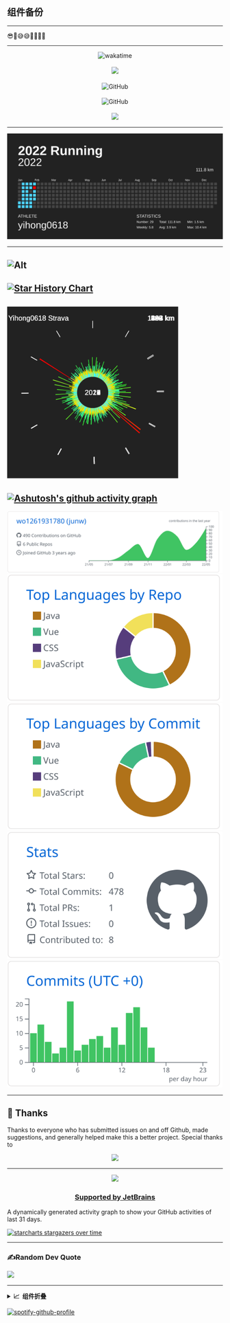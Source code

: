 ## 组件备份

[//]: # (分割线组件)

---

[//]: # (小图标备份)
😎🙈😅😅👻👨‍💻💫

---
<!-- <img src="" style="margin-bottom: 4px;" height="30px"> -->
<!-- <a href=""><img src="" style="margin-bottom: 4px;" height="30px" target="_blank"></a> -->

<div align="center">

[//]: # (wakatime小徽章)
<img src="https://wakatime.com/badge/user/2e3dbad1-9754-4463-8b48-badfed379466/project/ae6f11dd-8983-4dd4-8b5c-1d5761184d46.svg?logoColor=%56ccf2&style=flat-square" alt="wakatime"  style="margin-bottom: 4px;" height="30px" target="_blank">

[//]: # (每周提交记录)
<img src="https://img.shields.io/github/commit-activity/w/wo1261931780/st-java.github.io?logoColor=%56ccf2&style=flat-square"  style="margin-bottom: 4px;" height="30px" target="_blank">

[//]: # (证书类型)
<img src="https://img.shields.io/github/license/wo1261931780/st-java.github.io?style=flat-square" alt="GitHub"  style="margin-bottom: 4px;" height="30px" target="_blank">

[//]: # (最近一次提交)
<img src="https://img.shields.io/github/last-commit/wo1261931780/st-java.github.io?style=flat-square" alt="GitHub" style="margin-bottom: 4px;" height="30px" target="_blank">

</div>

<div align="center">

[//]: # (带有背景图的账号评分)
<img src='https://bad-apple-github-readme.vercel.app/api?show_bg=1&username=wo1261931780&hide_title=true&no-bg=true'>

</div>

---

[//]: # (打卡逐点出现)

<img src="https://github.com/yihong0618/blog/blob/master/assets/github_2021.svg" >
<!-- <img src="" style="margin-bottom: 4px;" height="30px"> -->
<!-- <a href=""><img src="" style="margin-bottom: 4px;" height="30px" target="_blank"></a> -->

---


[//]: # (单个项目的看板)
![Alt](https://repobeats.axiom.co/api/embed/10ce83c1d8452210bc4a0b5a5df9d59bbc35d889.svg "Repobeats analytics image")
---

[//]: # (被收藏的次数，折线图)

[//]: # (我还没有stars，所以直接为空)
[![Star History Chart](https://api.star-history.com/svg?repos=fanux/sealos&type=Date)](https://star-history.com/#fanux/sealos&Date)
---


[//]: # (git的旭日图)
<a href="https://github.com/yihong0618/GitHubPosters"><img width="400px" src="https://raw.githubusercontent.com/yihong0618/GitHubPoster/main/examples/strava_circular.svg"/></a>
---

[//]: # (每30天的git状态)

[//]: # ([![Ashutosh's github activity graph]&#40;https://activity-graph.herokuapp.com/graph?username=Ashutosh00710&theme=dracula&#41;]&#40;https://github.com/ashutosh00710/github-readme-activity-graph&#41;)
[![Ashutosh's github activity graph](https://activity-graph.herokuapp.com/graph?username=wo1261931780&theme=minimal)](https://github.com/wo1261931780/st-java.github.io)
---


[//]: # (更多内容需要手动设置secret key)
[![](https://raw.githubusercontent.com/wo1261931780/wo1261931780/main/profile-summary-card-output/github/0-profile-details.svg)](https://github.com/vn7n24fzkq/github-profile-summary-cards)
[![](https://raw.githubusercontent.com/wo1261931780/wo1261931780/main/profile-summary-card-output/github/1-repos-per-language.svg)](https://github.com/vn7n24fzkq/github-profile-summary-cards) [![](https://raw.githubusercontent.com/wo1261931780/wo1261931780/main/profile-summary-card-output/github/2-most-commit-language.svg)](https://github.com/vn7n24fzkq/github-profile-summary-cards)
[![](https://raw.githubusercontent.com/wo1261931780/wo1261931780/main/profile-summary-card-output/github/3-stats.svg)](https://github.com/vn7n24fzkq/github-profile-summary-cards) [![](https://raw.githubusercontent.com/wo1261931780/wo1261931780/main/profile-summary-card-output/github/4-productive-time.svg)](https://github.com/vn7n24fzkq/github-profile-summary-cards)



---


[//]: # (贡献者自动生成)

## :pray: Thanks

Thanks to everyone who has submitted issues on and off Github, made suggestions, and generally helped make this a better
project. Special thanks to

[//]: # (- [@vkbansal]&#40;https://github.com/vkbansal&#41;, who provided significant early feedback throughout the early releases.)

[//]: # (- [@rainabba]&#40;https://github.com/rainabba&#41; and [@sullivanpt]&#40;https://github.com/sullivanpt&#41; for getting Node v4 support integrated.)

[//]: # (- [@s-h-a-d-o-w]&#40;https://github.com/s-h-a-d-o-w&#41; who resolved the longstanding space escaping issue in path names &#40;[#355]&#40;https://github.com/coreybutler/nvm-windows/pull/355&#41;&#41;.)

[//]: # (- [ajyong]&#40;https://github.com/ajyong&#41; who sponsored the code signing certificate in late 2021.)

<div align="center">
<a href="https://github.com/wo1261931780/st-java.github.io/graphs/contributors">
  <img src="https://contrib.rocks/image?repo=wo1261931780/st-java.github.io" />
</a>
</div>

---

[//]: # (证书感谢备份)
  </p>
<a href="https://jb.gg/OpenSourceSupport">
<p align="center">
    <img src="https://resources.jetbrains.com/storage/products/company/brand/logos/jb_beam.svg" height="150">
</p>
</a>
<h3 align="center"><a href="https://jb.gg/OpenSourceSupport">Supported by JetBrains</a></h3>
A dynamically generated activity graph to show your GitHub activities of last 31 days.

[//]: # (star数量，随着时间展示)
[![starcharts stargazers over time](https://starchart.cc/wo1261931780/st-java.github.io.svg)](https://starchart.cc/wo1261931780/st-java.github.io)




---

### ✍️Random Dev Quote

[//]: # (引用文字)

![](https://quotes-github-readme.vercel.app/api?type=horizontal&theme=radical)


---


<details>
  <summary><b>📈&nbsp;&nbsp;组件折叠</b></summary>
  <br>

[//]: # (奖杯展示)
<img  src="https://github-profile-trophy.vercel.app/?username=wo1261931780&theme=onedark&no-bg=true" />

---

[//]: # (early bird还没处理)

---

[//]: # (渐变色拼接组件)
<img height="130px" src="https://github-readme-stats.vercel.app/api?username=Naccl&hide_title=true&show_icons=true&hide=issues&include_all_commits=true&count_private=true&theme=graywhite&hide_border=true&bg_color=45,ff7979,ffd479,fffc79,73fa79" alt="Naccl's GitHub Stats"><img height="130px" src="https://github-readme-stats.vercel.app/api/top-langs?username=Naccl&hide_title=true&layout=compact&theme=graywhite&hide_border=true&bg_color=45,fffc79,73fa79,75f0db" alt="Most Used Languages">

---

[//]: # (贪吃蛇展示git状态)
![](https://raw.githubusercontent.com/phh95/phh95/main/assets/github-contribution-grid-snake.svg)

---

[//]: # (表格组件)

## 游戏

<!--START_SECTION:my_game-->

| Name | Start | Update | 
| ---- | ---- | ---- | 
| [《哈迪斯》](https://github.com/yihong0618/2021/issues/11#issuecomment-772144499) | 2021-02-03 | 2021-02-03 | 
| [《马里奥手游》](https://github.com/yihong0618/2021/issues/11#issuecomment-800756308) | 2021-03-17 | 2021-03-17 | 
| [《以撒》](https://github.com/yihong0618/2021/issues/11#issuecomment-873855697) | 2021-07-05 | 2021-07-05 | 
| [《into the breach》](https://github.com/yihong0618/2021/issues/11#issuecomment-984220402) | 2021-12-02 | 2021-12-02 | 

---

[//]: # (另一种表格的展示方法)
<table>
<tr><td colspan="2"><a href="#survey-papers">1. Survey Papers</a></td></tr> 
<tr><td colspan="2"><a href="#problems">2. Problems</a></td></tr> 

<tr>
	<td>&emsp;<a href=#computer-vision>2.1 Computer Vision</a></td>
	<td>&emsp;<a href=#audio>2.2 Audio</a></td>
</tr>
<tr>
	<td>&emsp;<a href=#Videos-and-Multimodal>2.3 Videos and Multimodal</a></td>
	<td>&emsp;<a href=#NLP>2.4 NLP</a></td>
</tr>
<tr>
	<td>&emsp;<a href=#language-contrastive-learning>2.5 Language Contrastive Learning</a></td>
	<td>&emsp;<a href=#graph>2.6 Graph</a></td>
</tr>
<tr>
	<td>&emsp;<a href=#adversarial-learning>2.7 Adversarial Learning</a></td>
	<td>&emsp;<a href=#applications>2.8 Recommendation</a></td>
</tr>
<tr>
	<td>&emsp;<a href=#recommendation>2.9 Applications</a></td>
</tr>
</table>

---

[//]: # (竖线图组件)

[![Translation status](https://hosted.weblate.org/widgets/sagernet/-/horizontal-auto.svg)](https://hosted.weblate.org/engage/sagernet/)


---

[//]: # (证书组件)

## License

```
Copyright (C) 2021 by nekohasekai <contact-sagernet@sekai.icu>

This program is free software: you can redistribute it and/or modify
it under the terms of the GNU General Public License as published by
the Free Software Foundation, either version 3 of the License, or
(at your option) any later version.

This program is distributed in the hope that it will be useful,
but WITHOUT ANY WARRANTY; without even the implied warranty of
MERCHANTABILITY or FITNESS FOR A PARTICULAR PURPOSE.  See the
GNU General Public License for more details.

You should have received a copy of the GNU General Public License
along with this program. If not, see <http://www.gnu.org/licenses/>.
```

---

## License

This software is released under the GPL-3.0 license.

[![FOSSA Status](https://app.fossa.io/api/projects/git%2Bgithub.com%2FDreamacro%2Fclash.svg?type=large)](https://app.fossa.io/projects/git%2Bgithub.com%2FDreamacro%2Fclash?ref=badge_large)

---


[//]: # (居中组件)
<h1 align="center">
  <br>Clash<br>
</h1>


---

[//]: # (注释组件)
> 一份通俗易懂、风趣幽默的Java学习指南，内容涵盖Java基础、Java并发编程、Java虚拟机、Java企业级开发、Java面试等核心知识点。学Java，就认准Java 程序员进阶之路😄

---

[//]: # (复选框组件)

## Features

- [x] ClickHouse support
- [x] GitLab CE/EE support (Database-as-Code, login with GitLab account, project membership sync)
- [x] Webhook integration for Slack, Discord, MS Teams, DingTalk(钉钉), Feishu(飞书), WeCom(企业微信)
- [ ] GitLab.com support

<div align="center">

[//]: # (萝莉举牌，自己账号的被查看次数)
<img src="https://count.getloli.com/get/@wo1261931780?theme=gelbooru"/>

</div>

[//]: # (所有信息的统计展示)

[//]: # (![Metrics]&#40;https://metrics.lecoq.io/wo1261931780?template=classic&languages=1&isocalendar=1&achievements=1&discussions=1&lines=1&repositories=1&gists=1&repositories=100&repositories.batch=100&repositories.forks=false&repositories.affiliations=owner&isocalendar.duration=half-year&languages.limit=8&languages.threshold=0%25&languages.colors=github&languages.aliases=C%2C%20C%2B%2B%2C%20Assembly&languages.sections=most-used&languages.indepth=false&languages.analysis.timeout=15&languages.categories=markup%2C%20programming&languages.recent.categories=markup%2C%20programming&languages.recent.load=300&languages.recent.days=14&achievements.threshold=C&achievements.secrets=true&achievements.display=compact&achievements.limit=0&discussions.categories=true&discussions.categories.limit=0&config.timezone=America%2FSao_Paulo&#41;)

[<img src = "https://metrics.lecoq.io/wo1261931780?template=classic&languages=1&isocalendar=1&achievements=1&discussions=1&lines=1&repositories=1&gists=1&repositories=100&repositories.batch=100&repositories.forks=false&repositories.affiliations=owner&isocalendar.duration=half-year&languages.limit=8&languages.threshold=0%25&languages.colors=github&languages.aliases=C%2C%20C%2B%2B%2C%20Assembly&languages.sections=most-used&languages.indepth=false&languages.analysis.timeout=15&languages.categories=markup%2C%20programming&languages.recent.categories=markup%2C%20programming&languages.recent.load=300&languages.recent.days=14&achievements.threshold=C&achievements.secrets=true&achievements.display=compact&achievements.limit=0&discussions.categories=true&discussions.categories.limit=0&config.timezone=America%2FSao_Paulo">]()


[//]: # ([![Ashutosh's github activity graph]&#40;https://activity-graph.herokuapp.com/graph?username=wo1261931780&theme=minimal&#41;]&#40;https://github.com/wo1261931780/st-java.github.io&#41;)

[//]: # (这里全部该改成折叠展示)
<div ALIGN = "center">

<img src="https://github-readme-stats.vercel.app/api?username=wo1261931780&width=50%&&bg_color=30,0575e6,021b79&title_color=fff&text_color=fff"  height="175px"/>
<img src="https://github-readme-stats.vercel.app/api/top-langs/?username=wo1261931780&layout=compact"  height="175px"/>

[//]: # (这里的问题需要解决)

</div>

<div ALIGN = "center">

[//]: # ([![GitHub Streak]&#40;http://github-readme-streak-stats.herokuapp.com?user=wo1261931780&theme=vue&hide_border=true&date_format=M%20j%5B%2C%20Y%5D&#41;]&#40;https://git.io/streak-stats&#41;)

[//]: # ([![GitHub Streak]&#40;http://github-readme-streak-stats.herokuapp.com?user=wo1261931780&hide_border=true&date_format=M%20j%5B%2C%20Y%5D&border=021B79&stroke=0575E6&ring=0575E6&currStreakNum=0575E6&currStreakLabel=021B79&sideLabels=021B79&dates=021B79&sideNums=0575E6&#41;]&#40;https://git.io/streak-stats&#41;)

[<img src = "http://github-readme-streak-stats.herokuapp.com?user=wo1261931780&hide_border=true&date_format=M%20j%5B%2C%20Y%5D&border=021B79&stroke=0575E6&ring=0575E6&currStreakNum=0575E6&currStreakLabel=021B79&sideLabels=021B79&dates=021B79&sideNums=0575E6">](https://git.io/streak-stats)

</div>
<p >
    <span >work：</span>
    <a text="work">wo1261931780@gmail.com</a>
    ·
    <span >wechat：</span>
    <a text="work">wo1261931780</a>
    ·
    <span >Personal：</span>
    <a text="work">642344572@qq.com</a>    
<p/>


<img src="src/banner.png" />
</details>

[//]: # (音乐组件)

[![spotify-github-profile](https://spotify-github-profile.vercel.app/api/view?uid=31ugdy26ewqkyhuxownyfync35uy&cover_image=true&theme=compact)](https://github.com/kittinan/spotify-github-profile)
